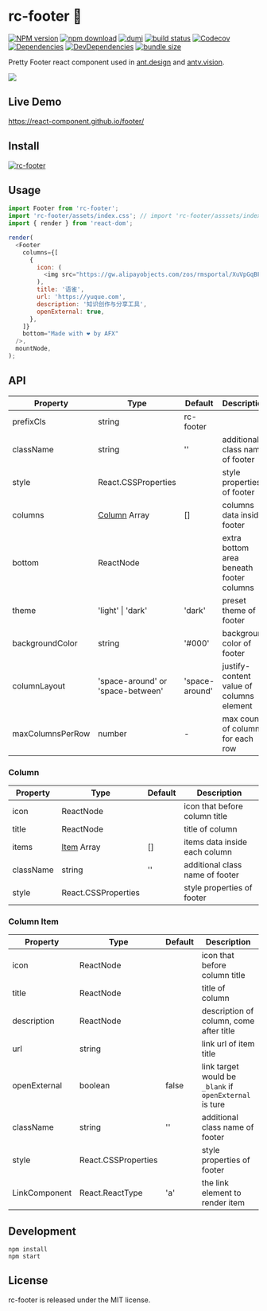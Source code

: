 # rc-footer 🐾

[![NPM version][npm-image]][npm-url] [![npm download][download-image]][download-url] [![dumi](https://img.shields.io/badge/docs%20by-dumi-blue?style=flat-square)](https://github.com/umijs/dumi) [![build status][github-actions-image]][github-actions-url] [![Codecov][codecov-image]][codecov-url] [![Dependencies][david-image]](david-url) [![DevDependencies][david-dev-image]][david-dev-url] [![bundle size][bundlephobia-image]][bundlephobia-url]

[npm-image]: http://img.shields.io/npm/v/rc-footer.svg?style=flat-square
[npm-url]: http://npmjs.org/package/rc-footer
[github-actions-image]: https://github.com/react-component/footer/workflows/CI/badge.svg
[github-actions-url]: https://github.com/react-component/footer/actions
[codecov-image]: https://img.shields.io/codecov/c/github/react-component/footer/master.svg?style=flat-square
[codecov-url]: https://codecov.io/gh/react-component/footer/branch/master
[david-url]: https://david-dm.org/react-component/footer
[david-image]: https://david-dm.org/react-component/footer/status.svg?style=flat-square
[david-dev-url]: https://david-dm.org/react-component/footer?type=dev
[david-dev-image]: https://david-dm.org/react-component/footer/dev-status.svg?style=flat-square
[download-image]: https://img.shields.io/npm/dm/rc-footer.svg?style=flat-square
[download-url]: https://npmjs.org/package/rc-footer
[bundlephobia-url]: https://bundlephobia.com/result?p=rc-footer
[bundlephobia-image]: https://badgen.net/bundlephobia/minzip/rc-footer

Pretty Footer react component used in [ant.design](https://ant.design) and [antv.vision](https://antv.vision).

![](https://gw.alipayobjects.com/zos/antfincdn/z4ie3X8x6u/1cb23945-ec67-45a3-b521-f8da62e12255.png)

## Live Demo

https://react-component.github.io/footer/

## Install

[![rc-footer](https://nodei.co/npm/rc-footer.png)](https://npmjs.org/package/rc-footer)

## Usage

```js
import Footer from 'rc-footer';
import 'rc-footer/assets/index.css'; // import 'rc-footer/asssets/index.less';
import { render } from 'react-dom';

render(
  <Footer
    columns={[
      {
        icon: (
          <img src="https://gw.alipayobjects.com/zos/rmsportal/XuVpGqBFxXplzvLjJBZB.svg" />
        ),
        title: '语雀',
        url: 'https://yuque.com',
        description: '知识创作与分享工具',
        openExternal: true,
      },
    ]}
    bottom="Made with ❤️ by AFX"
  />,
  mountNode,
);
```

## API

| Property         | Type                              | Default        | Description                              |
| ---------------- | --------------------------------- | -------------- | ---------------------------------------- |
| prefixCls        | string                            | rc-footer      |                                          |
| className        | string                            | ''             | additional class name of footer          |
| style            | React.CSSProperties               |                | style properties of footer               |
| columns          | [Column](#Column) Array           | []             | columns data inside footer               |
| bottom           | ReactNode                         |                | extra bottom area beneath footer columns |
| theme            | 'light' \| 'dark'                 | 'dark'         | preset theme of footer                   |
| backgroundColor  | string                            | '#000'         | background color of footer               |
| columnLayout     | 'space-around' or 'space-between' | 'space-around' | justify-content value of columns element |
| maxColumnsPerRow | number                            | -              | max count of columns for each row        |

### Column

| Property  | Type                       | Default | Description                     |
| --------- | -------------------------- | ------- | ------------------------------- |
| icon      | ReactNode                  |         | icon that before column title   |
| title     | ReactNode                  |         | title of column                 |
| items     | [Item](#Column-Item) Array | []      | items data inside each column   |
| className | string                     | ''      | additional class name of footer |
| style     | React.CSSProperties        |         | style properties of footer      |

### Column Item

| Property      | Type                | Default | Description                                             |
| ------------- | ------------------- | ------- | ------------------------------------------------------- |
| icon          | ReactNode           |         | icon that before column title                           |
| title         | ReactNode           |         | title of column                                         |
| description   | ReactNode           |         | description of column, come after title                 |
| url           | string              |         | link url of item title                                  |
| openExternal  | boolean             | false   | link target would be `_blank` if `openExternal` is ture |
| className     | string              | ''      | additional class name of footer                         |
| style         | React.CSSProperties |         | style properties of footer                              |
| LinkComponent | React.ReactType     | 'a'     | the link element to render item                         |

## Development

```
npm install
npm start
```

## License

rc-footer is released under the MIT license.
